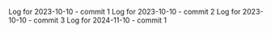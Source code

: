 Log for 2023-10-10 - commit 1
Log for 2023-10-10 - commit 2
Log for 2023-10-10 - commit 3
Log for 2024-11-10 - commit 1

